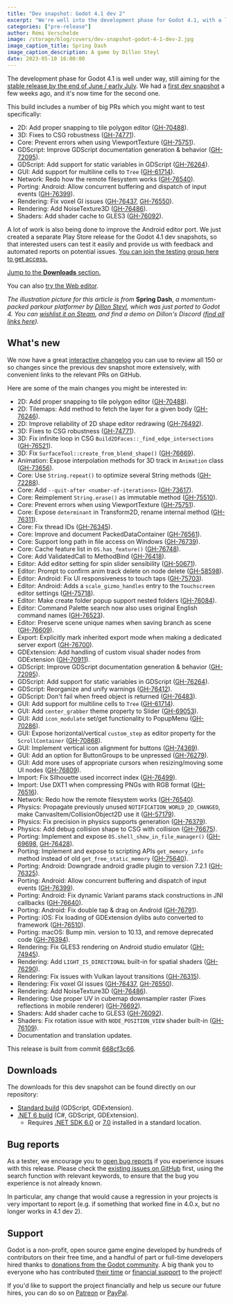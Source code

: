 ```yaml
---
title: "Dev snapshot: Godot 4.1 dev 2"
excerpt: "We're well into the development phase for Godot 4.1, with a little less than a month left before we move to beta. So here's a second dev snapshot to test recent changes!"
categories: ["pre-release"]
author: Rémi Verschelde
image: /storage/blog/covers/dev-snapshot-godot-4-1-dev-2.jpg
image_caption_title: Spring Dash
image_caption_description: A game by Dillon Steyl
date: 2023-05-10 16:00:00
---
```


The development phase for Godot 4.1 is well under way, still aiming for the [stable release by the end of June / early July](/article/release-management-4-1/). We had a [first dev snapshot](/article/dev-snapshot-godot-4-1-dev-1/) a few weeks ago, and it's now time for the second one.

This build includes a number of big PRs which you might want to test specifically:

- 2D: Add proper snapping to tile polygon editor ([GH-70488](https://github.com/godotengine/godot/pull/70488)).
- 3D: Fixes to CSG robustness ([GH-74771](https://github.com/godotengine/godot/pull/74771)).
- Core: Prevent errors when using ViewportTexture ([GH-75751](https://github.com/godotengine/godot/pull/75751)).
- GDScript: Improve GDScript documentation generation & behavior ([GH-72095](https://github.com/godotengine/godot/pull/72095)).
- GDScript: Add support for static variables in GDScript ([GH-76264](https://github.com/godotengine/godot/pull/76264)).
- GUI: Add support for multiline cells to `Tree` ([GH-61714](https://github.com/godotengine/godot/pull/61714)).
- Network: Redo how the remote filesystem works ([GH-76540](https://github.com/godotengine/godot/pull/76540)).
- Porting: Android: Allow concurrent buffering and dispatch of input events ([GH-76399](https://github.com/godotengine/godot/pull/76399)).
- Rendering: Fix voxel GI issues ([GH-76437](https://github.com/godotengine/godot/pull/76437), [GH-76550](https://github.com/godotengine/godot/pull/76550)).
- Rendering: Add NoiseTexture3D ([GH-76486](https://github.com/godotengine/godot/pull/76486)).
- Shaders: Add shader cache to GLES3 ([GH-76092](https://github.com/godotengine/godot/pull/76092)).

A lot of work is also being done to improve the Android editor port. We just created a separate Play Store release for the Godot 4.1 dev snapshots, so that interested users can test it easily and provide us with feedback and automated reports on potential issues. [You can join the testing group here to get access.](https://groups.google.com/g/godot-testers)

[Jump to the **Downloads** section.](#downloads)

You can also [try the Web editor](https://editor.godotengine.org/releases/4.1.dev2/).

*The illustration picture for this article is from* **Spring Dash**, *a momentum-packed parkour platformer by [Dillon Steyl](https://twitter.com/DillonSteyl), which was just ported to Godot 4. You can [wishlist it on Steam](https://store.steampowered.com/app/2093070/Spring_Dash/), and find a demo on Dillon's Discord ([find all links here](https://linktr.ee/dillonsteyl)).*

## What's new

We now have a great [interactive changelog](https://godotengine.github.io/godot-interactive-changelog/#4.1-dev2) you can use to review all 150 or so changes since the previous dev snapshot more extensively, with convenient links to the relevant PRs on GitHub.

Here are some of the main changes you might be interested in:

- 2D: Add proper snapping to tile polygon editor ([GH-70488](https://github.com/godotengine/godot/pull/70488)).
- 2D: Tilemaps: Add method to fetch the layer for a given body ([GH-76246](https://github.com/godotengine/godot/pull/76246)).
- 2D: Improve reliability of 2D shape editor redrawing ([GH-76492](https://github.com/godotengine/godot/pull/76492)).
- 3D: Fixes to CSG robustness ([GH-74771](https://github.com/godotengine/godot/pull/74771)).
- 3D: Fix infinite loop in CSG `Build2DFaces::_find_edge_intersections` ([GH-76521](https://github.com/godotengine/godot/pull/76521)).
- 3D: Fix `SurfaceTool::create_from_blend_shape()` ([GH-76669](https://github.com/godotengine/godot/pull/76669)).
- Animation: Expose interpolation methods for 3D track in `Animation` class ([GH-73656](https://github.com/godotengine/godot/pull/73656)).
- Core: Use `String.repeat()` to optimize several String methods ([GH-72288](https://github.com/godotengine/godot/pull/72288)).
- Core: Add `--quit-after <number-of-iterations>` ([GH-73617](https://github.com/godotengine/godot/pull/73617)).
- Core: Reimplement `String.erase()` as immutable method ([GH-75510](https://github.com/godotengine/godot/pull/75510)).
- Core: Prevent errors when using ViewportTexture ([GH-75751](https://github.com/godotengine/godot/pull/75751)).
- Core: Expose `determinant` in Transform2D, rename internal method ([GH-76311](https://github.com/godotengine/godot/pull/76311)).
- Core: Fix thread IDs ([GH-76345](https://github.com/godotengine/godot/pull/76345)).
- Core: Improve and document PackedDataContainer ([GH-76561](https://github.com/godotengine/godot/pull/76561)).
- Core: Support long path in file access on Windows ([GH-76739](https://github.com/godotengine/godot/pull/76739)).
- Core: Cache feature list in `OS.has_feature()` ([GH-76748](https://github.com/godotengine/godot/pull/76748)).
- Core: Add ValidatedCall to MethodBind ([GH-76418](https://github.com/godotengine/godot/pull/76418)).
- Editor: Add editor setting for spin slider sensibility ([GH-50671](https://github.com/godotengine/godot/pull/50671)).
- Editor: Prompt to confirm anim track delete on node delete ([GH-58598](https://github.com/godotengine/godot/pull/58598)).
- Editor: Android: Fix UI responsiveness to touch taps ([GH-75703](https://github.com/godotengine/godot/pull/75703)).
- Editor: Android: Adds a `scale_gizmo_handles` entry to the `Touchscreen` editor settings ([GH-75718](https://github.com/godotengine/godot/pull/75718)).
- Editor: Make create folder popup support nested folders ([GH-76084](https://github.com/godotengine/godot/pull/76084)).
- Editor: Command Palette search now also uses original English command names ([GH-76523](https://github.com/godotengine/godot/pull/76523)).
- Editor: Preserve scene unique names when saving branch as scene ([GH-76609](https://github.com/godotengine/godot/pull/76609)).
- Export: Explicitly mark inherited export mode when making a dedicated server export ([GH-76700](https://github.com/godotengine/godot/pull/76700)).
- GDExtension: Add handling of custom visual shader nodes from GDExtension ([GH-70911](https://github.com/godotengine/godot/pull/70911)).
- GDScript: Improve GDScript documentation generation & behavior ([GH-72095](https://github.com/godotengine/godot/pull/72095)).
- GDScript: Add support for static variables in GDScript ([GH-76264](https://github.com/godotengine/godot/pull/76264)).
- GDScript: Reorganize and unify warnings ([GH-76412](https://github.com/godotengine/godot/pull/76412)).
- GDScript: Don't fail when freed object is returned ([GH-76483](https://github.com/godotengine/godot/pull/76483)).
- GUI: Add support for multiline cells to `Tree` ([GH-61714](https://github.com/godotengine/godot/pull/61714)).
- GUI: Add `center_grabber` theme property to Slider ([GH-69053](https://github.com/godotengine/godot/pull/69053)).
- GUI: Add `icon_modulate` set/get functionality to PopupMenu ([GH-70286](https://github.com/godotengine/godot/pull/70286)).
- GUI: Expose horizontal/vertical `custom_step` as editor property for the `ScrollContainer` ([GH-70868](https://github.com/godotengine/godot/pull/70868)).
- GUI: Implement vertical icon alignment for buttons ([GH-74369](https://github.com/godotengine/godot/pull/74369)).
- GUI: Add an option for ButtonGroups to be unpressed ([GH-76279](https://github.com/godotengine/godot/pull/76279)).
- GUI: Add more uses of appropriate cursors when resizing/moving some UI nodes ([GH-76809](https://github.com/godotengine/godot/pull/76809)).
- Import: Fix Silhouette used incorrect index ([GH-76499](https://github.com/godotengine/godot/pull/76499)).
- Import: Use DXT1 when compressing PNGs with RGB format ([GH-76516](https://github.com/godotengine/godot/pull/76516)).
- Network: Redo how the remote filesystem works ([GH-76540](https://github.com/godotengine/godot/pull/76540)).
- Physics: Propagate previously unused `NOTIFICATION_WORLD_2D_CHANGED`, make CanvasItem/CollisionObject2D use it ([GH-57179](https://github.com/godotengine/godot/pull/57179)).
- Physics: Fix precision in physics supports generation ([GH-76379](https://github.com/godotengine/godot/pull/76379)).
- Physics: Add debug collision shape to CSG with collision ([GH-76675](https://github.com/godotengine/godot/pull/76675)).
- Porting: Implement and expose `OS.shell_show_in_file_manager()` ([GH-69698](https://github.com/godotengine/godot/pull/69698), [GH-76428](https://github.com/godotengine/godot/pull/76428)).
- Porting: Implement and expose to scripting APIs `get_memory_info` method instead of old `get_free_static_memory` ([GH-75640](https://github.com/godotengine/godot/pull/75640)).
- Porting: Android: Downgrade android gradle plugin to version 7.2.1 ([GH-76325](https://github.com/godotengine/godot/pull/76325)).
- Porting: Android: Allow concurrent buffering and dispatch of input events ([GH-76399](https://github.com/godotengine/godot/pull/76399)).
- Porting: Android: Fix dynamic Variant params stack constructions in JNI callbacks ([GH-76640](https://github.com/godotengine/godot/pull/76640)).
- Porting: Android: Fix double tap & drag on Android ([GH-76791](https://github.com/godotengine/godot/pull/76791)).
- Porting: iOS: Fix loading of GDExtension dylibs auto converted to framework ([GH-76510](https://github.com/godotengine/godot/pull/76510)).
- Porting: macOS: Bump min. version to 10.13, and remove deprecated code ([GH-76394](https://github.com/godotengine/godot/pull/76394)).
- Rendering: Fix GLES3 rendering on Android studio emulator ([GH-74945](https://github.com/godotengine/godot/pull/74945)).
- Rendering: Add `LIGHT_IS_DIRECTIONAL` built-in for spatial shaders ([GH-76290](https://github.com/godotengine/godot/pull/76290)).
- Rendering: Fix issues with Vulkan layout transitions ([GH-76315](https://github.com/godotengine/godot/pull/76315)).
- Rendering: Fix voxel GI issues ([GH-76437](https://github.com/godotengine/godot/pull/76437), [GH-76550](https://github.com/godotengine/godot/pull/76550)).
- Rendering: Add NoiseTexture3D ([GH-76486](https://github.com/godotengine/godot/pull/76486)).
- Rendering: Use proper UV in cubemap downsampler raster (Fixes reflections in mobile renderer) ([GH-76692](https://github.com/godotengine/godot/pull/76692)).
- Shaders: Add shader cache to GLES3 ([GH-76092](https://github.com/godotengine/godot/pull/76092)).
- Shaders: Fix rotation issue with `NODE_POSITION_VIEW` shader built-in ([GH-76109](https://github.com/godotengine/godot/pull/76109)).
- Documentation and translation updates.

This release is built from commit [668cf3c66](https://github.com/godotengine/godot/commit/668cf3c66f42989949399f36e9faa29426e37416).

## Downloads

The downloads for this dev snapshot can be found directly on our repository:

* [Standard build](https://downloads.tuxfamily.org/godotengine/4.1/dev2/) (GDScript, GDExtension).
* [.NET 6 build](https://downloads.tuxfamily.org/godotengine/4.1/dev2/mono) (C#, GDScript, GDExtension).
  - Requires [.NET SDK 6.0](https://dotnet.microsoft.com/en-us/download/dotnet/6.0) or [7.0](https://dotnet.microsoft.com/en-us/download/dotnet/7.0) installed in a standard location.

## Bug reports

As a tester, we encourage you to [open bug reports](https://github.com/godotengine/godot/issues) if you experience issues with this release. Please check the [existing issues on GitHub](https://github.com/godotengine/godot/issues) first, using the search function with relevant keywords, to ensure that the bug you experience is not already known.

In particular, any change that would cause a regression in your projects is very important to report (e.g. if something that worked fine in 4.0.x, but no longer works in 4.1 dev 2).

## Support

Godot is a non-profit, open source game engine developed by hundreds of contributors on their free time, and a handful of part or full-time developers hired thanks to [donations from the Godot community](/donate). A big thank you to everyone who has contributed [their time](https://github.com/godotengine/godot/blob/master/AUTHORS.md) or [financial support](https://github.com/godotengine/godot/blob/master/DONORS.md) to the project!

If you'd like to support the project financially and help us secure our future hires, you can do so on [Patreon](https://www.patreon.com/godotengine) or [PayPal](/donate).
